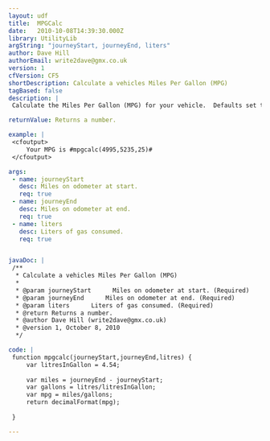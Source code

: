 ```yaml
---
layout: udf
title:  MPGCalc
date:   2010-10-08T14:39:30.000Z
library: UtilityLib
argString: "journeyStart, journeyEnd, liters"
author: Dave Hill
authorEmail: write2dave@gmx.co.uk
version: 1
cfVersion: CF5
shortDescription: Calculate a vehicles Miles Per Gallon (MPG)
tagBased: false
description: |
 Calculate the Miles Per Gallon (MPG) for your vehicle.  Defaults set to UK values.

returnValue: Returns a number.

example: |
 <cfoutput>
     Your MPG is #mpgcalc(4995,5235,25)#
 </cfoutput>

args:
 - name: journeyStart
   desc: Miles on odometer at start.
   req: true
 - name: journeyEnd
   desc: Miles on odometer at end.
   req: true
 - name: liters
   desc: Liters of gas consumed.
   req: true


javaDoc: |
 /**
  * Calculate a vehicles Miles Per Gallon (MPG)
  * 
  * @param journeyStart      Miles on odometer at start. (Required)
  * @param journeyEnd      Miles on odometer at end. (Required)
  * @param liters      Liters of gas consumed. (Required)
  * @return Returns a number. 
  * @author Dave Hill (write2dave@gmx.co.uk) 
  * @version 1, October 8, 2010 
  */

code: |
 function mpgcalc(journeyStart,journeyEnd,litres) {
     var litresInGallon = 4.54;
     
     var miles = journeyEnd - journeyStart;
     var gallons = litres/litresInGallon;
     var mpg = miles/gallons;
     return decimalFormat(mpg);
     
 }

---
```


